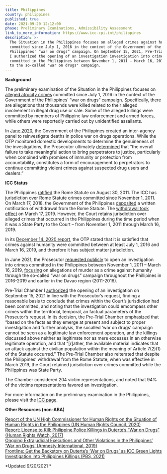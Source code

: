 ```yaml
---
title: Philippines
country: philippines
published: true
date: 2021-09-20 12:12:00
phase: Preliminary Examinations, Admissibility Assessment
link_to_more_information: https://www.icc-cpi.int/philippines
description: >-
  The Situation in the Philippines focuses on alleged crimes against humanity
  committed since July 1, 2016 in the context of the Government of the
  Philippines' “war on drugs” campaign. On September 15, 2021, Pre-Trial Chamber
  I authorized the opening of an investigation investigation into crimes
  committed in the Philippines between November 1, 2011 – March 16, 2019 related
  to the so-called "war on drugs" campaign.
---
```


**Background**

The preliminary examination of the Situation in the Philippines focuses on [alleged atrocity crimes](https://www.icc-cpi.int/Pages/item.aspx?name=180208-otp-stat) committed since July 1, 2016 in the context of the Government of the Philippines’ “war on drugs” campaign. Specifically, there are allegations that thousands were killed related to their alleged involvement in illegal drug use or sale. Some of the alleged killings were committed by members of Philippine law enforcement and armed forces, while others were reportedly carried out by unidentified assailants.

In [June 2020](https://www.icc-cpi.int/itemsDocuments/2020-PE/2020-pe-report-eng.pdf), the Government of the Philippines created an inter-agency panel to reinvestigate deaths in police war on drugs operations. While the OTP monitored domestic developments to determine the genuineness of the investigations, the Prosecutor ultimately [determined](https://www.icc-cpi.int/CourtRecords/CR2021_05381.PDF) that “the overall failure to take meaningful action to bring perpetrators to justice, particularly when combined with promises of immunity or protection from accountability, constitutes a form of encouragement to perpetrators to continue committing violent crimes against suspected drug users and dealers.”

**ICC Status**

The Philippines [ratified](https://asp.icc-cpi.int/en_menus/asp/press%20releases/press%20releases%202011/Pages/pr717.aspx) the Rome Statute on August 30, 2011. The ICC has jurisdiction over Rome Statute crimes committed since November 1, 2011. On March 17, 2018, the Government of the Philippines [deposited](https://www.icc-cpi.int/Pages/item.aspx?name=pr1371) a written notification of withdrawal from the Rome Statute. The [withdrawal took effect](https://www.coalitionfortheicc.org/news/20190315/philippines-leaves-icc) on March 17, 2019. However, the Court retains jurisdiction over alleged crimes that occurred in the Philippines during the time period when it was a State Party to the Court – from November 1, 2011 through March 16, 2019.

In its [December 14, 2020 report](https://www.icc-cpi.int/itemsDocuments/2020-PE/2020-pe-report-eng.pdf), the OTP stated that it is satisfied that crimes against humanity were committed between at least July 1, 2016 and March 16, 2019, and therefore it has subject matter jurisdiction.

In June 2021, the Prosecutor [requested publicly](https://www.icc-cpi.int/Pages/item.aspx?name=210614-prosecutor-statement-philippines) to open an investigation into crimes committed in the Philippines between November 1, 2011 – March 16, 2019, [focusing](https://www.icc-cpi.int/CourtRecords/CR2021_05381.PDF) on allegations of murder as a crime against humanity through the so-called “war on drugs” campaign throughout the Phillipines in 2016-2019 and earlier in the Davao region (2011-2016).

Pre-Trial Chamber I [authorized](https://www.icc-cpi.int/Pages/item.aspx?name=PR1610) the opening of an investigation on September 15, 2021 in line with the Prosecutor’s request, finding a reasonable basis to conclude that crimes within the Court’s jurisdiction had been committed, and noting that the investigation could emcompass other crimes within the territorial, temporal, an factual parameters of the Proseutor’s request. In its decision, the Pre-Trial Chamber emphasized that “based on the facts as they emerge at present and subject to proper investigation and further analysis, the socalled ‘war on drugs’ campaign cannot be seen as a legitimate law enforcement operation, and the killings discussed above neither as legitimate nor as mere excesses in an otherwise legitimate operation, and that “\[r\]ather, the available material indicates that an attack against the civilian population within the meaning of Article 7(2)(1) of the Statute occurred.” The Pre-Trial Chamber also reiterated that despite the Philippines’ withdrawal from the Rome Statute, when was effective in March 2019, the Court retained jurisdiction over crimes committed while the Philippines was State Party.

The Chamber considered 204 victim representations, and noted that 94% of the victims representations favored an investigation.

For more information on the preliminary examination in the Philippines, please visit the [ICC page](https://www.icc-cpi.int/philippines).

**Other Resources (non-ABA)**

[Report of the UN High Commissioner for Human Rights on the Situation of Human Rights in the Philippines (UN Human Rights Council, 2020)](https://www.ohchr.org/Documents/Countries/PH/Philippines-HRC44-AEV.pdf)<br>[Report: License to Kill: Philippine Police Killings in Duterte’s “War on Drugs” (Human Rights Watch, 2017)](https://www.hrw.org/sites/default/files/report_pdf/philippines0317_web_1.pdf)<br>[Ongoing Extrajudicial Executions and Other Violations in the Philippines’ ‘War on Drugs’ (Amnesty International, 2019)](https://www.amnesty.org/en/documents/asa35/0578/2019/en/)<br>[Frontline: Get the Backstory on Duterte’s ‘War on Drugs’ as ICC Green Lights Investigation into Philippines Killings (PBS, 2021)](https://www.pbs.org/wgbh/frontline/article/get-the-backstory-on-dutertes-war-on-drugs-as-icc-green-lights-investigation-into-philippines-killings/)

*Updated 9/20/2021 *
